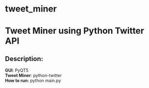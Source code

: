 # tweet_miner
<h1>Tweet Miner using Python Twitter API</h1>

<div>
  <h2>Description:</h2>

</div>

<div>
  <b>GUI</b>: PyQT5
</div>
<div>
  <b>Tweet Miner</b>: python-twitter
</div>
<div>
  <b>How to run:</b>
  python main.py
</div>
